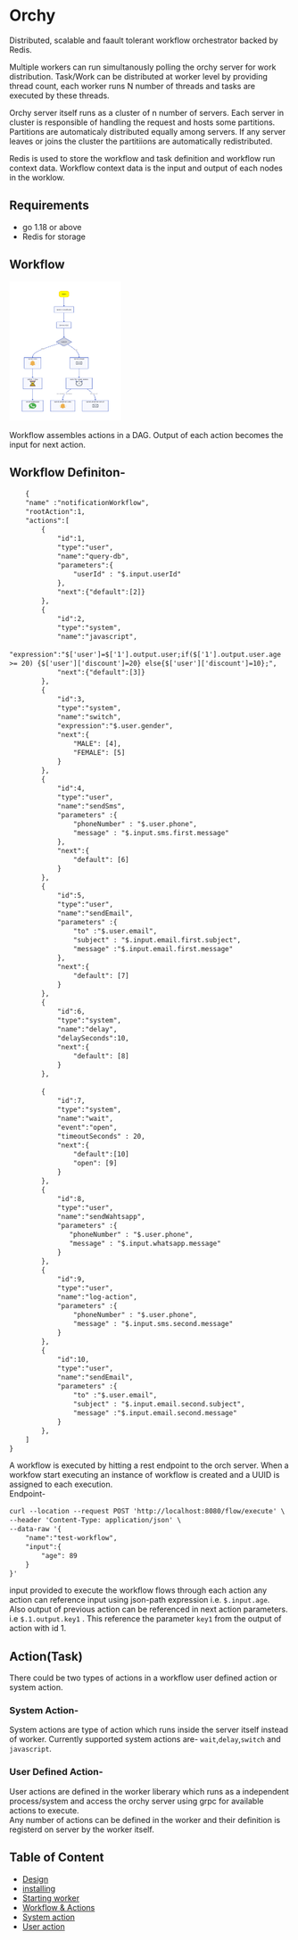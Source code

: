 # Orchy
Distributed, scalable and faault tolerant workflow orchestrator backed by Redis.

Multiple workers can run simultanously polling the orchy server for work distribution. Task/Work can be distributed at worker level by providing thread count, each worker runs N number of threads and tasks are executed by these threads.


Orchy server itself runs as a cluster of n number of servers. Each server in cluster is responsible of handling the request and hosts some partitions. Partitions are automaticaly distributed equally among servers. If any server leaves or joins the cluster the partitiions are automatically redistributed.

Redis is used to store the workflow and task definition and workflow run context data. Workflow context data is the input and output of each nodes in the worklow.
## Requirements
* go 1.18 or above
* Redis for storage

## Workflow

<img src="docs/use_case_1.svg?raw=true" width="200" height="250">

Workflow assembles actions in a DAG. Output of each action becomes the input for next action.<br />
## Workflow Definiton-
```
    {
	"name" :"notificationWorkflow",
	"rootAction":1,
	"actions":[
		{
			"id":1,
			"type":"user",
			"name":"query-db",
			"parameters":{
                "userId" : "$.input.userId"
            },
			"next":{"default":[2]}
		},
        {
			"id":2,
			"type":"system",
			"name":"javascript",
            "expression":"$['user']=$['1'].output.user;if($['1'].output.user.age >= 20) {$['user']['discount']=20} else{$['user']['discount']=10};",
			"next":{"default":[3]}
		},
		{
			"id":3,
			"type":"system",
			"name":"switch",
			"expression":"$.user.gender",
			"next":{
				"MALE": [4],
				"FEMALE": [5]
			}
		},
		{
			"id":4,
			"type":"user",
			"name":"sendSms",
            "parameters" :{
                "phoneNumber" : "$.user.phone",
                "message" : "$.input.sms.first.message"
            },
			"next":{
				"default": [6]
			}
		},
		{
			"id":5,
			"type":"user",
			"name":"sendEmail",
            "parameters" :{
                "to" :"$.user.email",
                "subject" : "$.input.email.first.subject",
                "message" :"$.input.email.first.message"
            },
			"next":{
				"default": [7]
			}
		},
        {
			"id":6,
			"type":"system",
			"name":"delay",
			"delaySeconds":10,
			"next":{
				"default": [8]
			}
		},
		
        {
			"id":7,
			"type":"system",
			"name":"wait",
			"event":"open",
			"timeoutSeconds" : 20,
			"next":{
				"default":[10]
				"open": [9]
			}
		},
		{
			"id":8,
			"type":"user",
			"name":"sendWahtsapp",
            "parameters" :{
               "phoneNumber" : "$.user.phone",
               "message" : "$.input.whatsapp.message"
            }
		},
		{
			"id":9,
			"type":"user",
			"name":"log-action",
            "parameters" :{
                "phoneNumber" : "$.user.phone",
                "message" : "$.input.sms.second.message"
            }
		},
		{
			"id":10,
			"type":"user",
			"name":"sendEmail",
            "parameters" :{
                "to" :"$.user.email",
                "subject" : "$.input.email.second.subject",
                "message" :"$.input.email.second.message"
            }
		},
	]
}
```
A workflow is executed by hitting a rest endpoint to the orch server. When a workfow start executing an instance of workflow is created and a UUID is assigned to each execution.<br />
Endpoint-
```
curl --location --request POST 'http://localhost:8080/flow/execute' \
--header 'Content-Type: application/json' \
--data-raw '{
    "name":"test-workflow",
    "input":{
        "age": 89
    }
}'
```
input provided to execute the workflow flows through each action any action can reference input using json-path expression i.e. ```$.input.age```.<br />
Also output of previous action can be referenced in next action parameters. i.e ```$.1.output.key1``` . This reference the parameter ```key1``` from the output of action with id 1.
## Action(Task)
There could be two types of actions in a workflow user defined action or system action.

### System Action- 
System actions are type of action which runs inside the server itself instead of worker. Currently supported system actions are- ```wait```,```delay```,```switch``` and ```javascript```.

### User Defined Action- 
User actions are defined in the worker liberary which runs as a independent process/system and access the orchy server using grpc for available actions to execute.<br />
Any number of actions can be defined in the worker and their definition is registerd on server by the worker itself.

## Table of Content
* [Design](docs/design.md)
* [installing](docs/install.md)
* [Starting worker](docs/worker.md)
* [Workflow & Actions](docs/workflow.md)
* [System action](docs/system-action.md)
* [User action](docs/user-action.md)